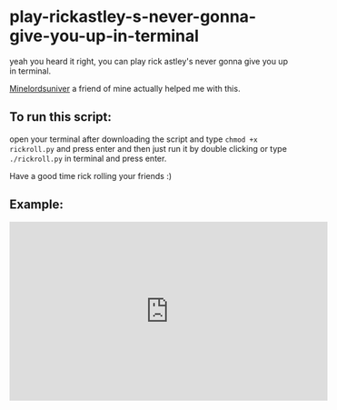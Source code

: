 # play-rickastley-s-never-gonna-give-you-up-in-terminal

yeah you heard it right, you can play rick astley's never gonna give you up in terminal.

<a href="https://github.com/Minelordsuniverse">Minelordsuniver</a> a friend of mine actually helped me with this.

## To run this script:

open your terminal after downloading the script and type `chmod +x rickroll.py` and press enter and then just run it by double clicking or type `./rickroll.py` in terminal and press enter.

Have a good time rick rolling your friends :)


## Example:


<iframe width="560" height="315" src=" https://cdn.discordapp.com/attachments/886150800118800455/890269322633682944/rickroll.mp4" frameborder="0" allowfullscreen></iframe>
